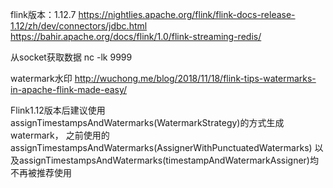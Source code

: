 flink版本：1.12.7
https://nightlies.apache.org/flink/flink-docs-release-1.12/zh/dev/connectors/jdbc.html
https://bahir.apache.org/docs/flink/1.0/flink-streaming-redis/

从socket获取数据
nc -lk 9999

watermark水印
http://wuchong.me/blog/2018/11/18/flink-tips-watermarks-in-apache-flink-made-easy/

Flink1.12版本后建议使用assignTimestampsAndWatermarks(WatermarkStrategy)的方式生成watermark，
之前使用的assignTimestampsAndWatermarks(AssignerWithPunctuatedWatermarks)
以及assignTimestampsAndWatermarks(timestampAndWatermarkAssigner)均不再被推荐使用
